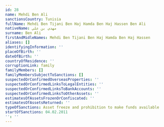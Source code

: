 ```yaml
---
id: 28
name: Mehdi Ben Ali
sanctionsCountry: Tunisia
fullName: Mehdi Ben Tijani Ben Haj Hamda Ben Haj Hassen Ben Ali
nativeName: مهدي بن علي
surname: Ben Ali
firstAndMidleNames: Mehdi Ben Tijani Ben Haj Hamda Ben Haj Hassen
aliases: []
identifyingInformation: ''
placeOfBirth: ''
dateOfBirth: ''
countryOfResidence: ''
corruptionLink: family
familyMembers: []
familyMembersSubjectToSanctions: []
suspectedOrConfirmedOverseasProperties: ''
suspectedOrConfirmedLinksToLegalEntities: ''
suspectedOrConfirmedLinksToBankAccounts: ''
suspectedOrConfirmedLinksToOtherAssets: ''
estimatesOfAssetsFrozenOrConfiscated: ''
estimatesOfAssetsReturned: ''
typeOfSanctions: Asset freeze and prohibition to make funds available
startOfSanctions: 04.02.2011
'': ''
---
```


